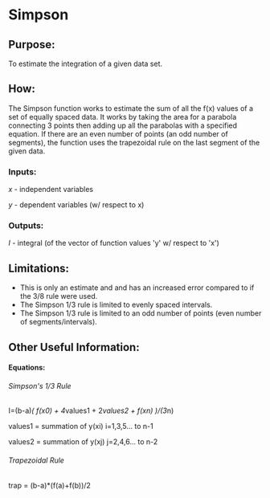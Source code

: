 # Simpson

## Purpose:
To estimate the integration of a given data set.

## How:
The Simpson function works to estimate the sum of all the f(x) values of a set of equally spaced data. It works by taking the area for a parabola connecting 3 points then adding up all the parabolas with a specified equation. If there are an even number of points (an odd number of segments), the function uses the trapezoidal rule on the last segment of the given data. 

### Inputs:
*x* - independent variables

*y* - dependent variables (w/ respect to x)

### Outputs:
*I* - integral (of the vector of function values 'y' w/ respect to 'x')


## Limitations:
* This is only an estimate and and has an increased error compared to if the 3/8 rule were used.
* The Simpson 1/3 rule is limited to evenly spaced intervals.
* The Simpson 1/3 rule is limited to an odd number of points (even number of segments/intervals).

## Other Useful Information:

#### Equations:
###### Simpson's 1/3 Rule

I=(b-a)*( f(x0) + 4*values1 + 2*values2 + f(xn) )/(3*n)

values1 = summation of y(xi)    i=1,3,5... to n-1

values2 = summation of y(xj)    j=2,4,6... to n-2

###### Trapezoidal Rule

trap = (b-a)*(f(a)+f(b))/2

